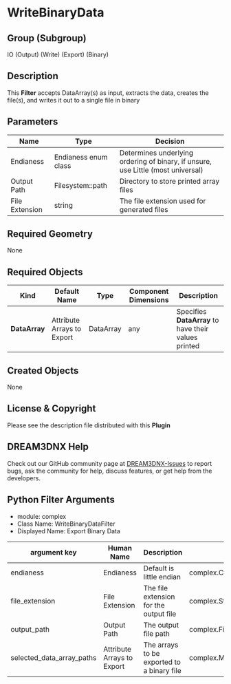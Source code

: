 # WriteBinaryData


## Group (Subgroup) ##

IO (Output) (Write) (Export) (Binary)

## Description ##

This **Filter** accepts DataArray(s) as input, extracts the data, creates the file(s), and writes it out to a single file in binary

## Parameters ##

| Name | Type | Decision |
|-------|------|----------|
| Endianess | Endianess enum class | Determines underlying ordering of binary, if unsure, use Little (most universal) |
| Output Path | Filesystem::path | Directory to store printed array files |
| File Extension | string | The file extension used for generated files |

## Required Geometry ##

None

## Required Objects ##

| Kind          | Default Name | Type | Component Dimensions | Description |
|---------------|-------|------|------|-----------------------------------------------------|
| **DataArray** | Attribute Arrays to Export | DataArray | any | Specifies **DataArray** to have their values printed |

## Created Objects ##

None

## License & Copyright ##

Please see the description file distributed with this **Plugin**

## DREAM3DNX Help

Check out our GitHub community page at [DREAM3DNX-Issues](https://github.com/BlueQuartzSoftware/DREAM3DNX-Issues) to report bugs, ask the community for help, discuss features, or get help from the developers.

## Python Filter Arguments

+ module: complex
+ Class Name: WriteBinaryDataFilter
+ Displayed Name: Export Binary Data

| argument key | Human Name | Description | Parameter Type |
|--------------|------------|-------------|----------------|
| endianess | Endianess | Default is little endian | complex.ChoicesParameter |
| file_extension | File Extension | The file extension for the output file | complex.StringParameter |
| output_path | Output Path | The output file path | complex.FileSystemPathParameter |
| selected_data_array_paths | Attribute Arrays to Export | The arrays to be exported to a binary file | complex.MultiArraySelectionParameter |

